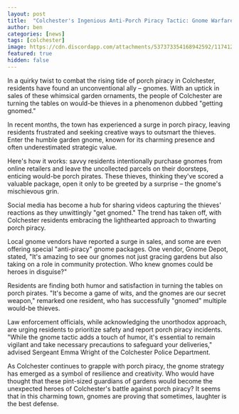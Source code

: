 ```yaml
---
layout: post
title:  "Colchester's Ingenious Anti-Porch Piracy Tactic: Gnome Warfare on Parcel Thieves"
author: ben
categories: [news]
tags: [colchester]
image: https://cdn.discordapp.com/attachments/537373354168942592/1174125715797573784/71-6Nc4WUoL.png
featured: true
hidden: false
---
```


In a quirky twist to combat the rising tide of porch piracy in Colchester, residents have found an unconventional ally – gnomes. With an uptick in sales of these whimsical garden ornaments, the people of Colchester are turning the tables on would-be thieves in a phenomenon dubbed "getting gnomed."

In recent months, the town has experienced a surge in porch piracy, leaving residents frustrated and seeking creative ways to outsmart the thieves. Enter the humble garden gnome, known for its charming presence and often underestimated strategic value.

Here's how it works: savvy residents intentionally purchase gnomes from online retailers and leave the uncollected parcels on their doorsteps, enticing would-be porch pirates. These thieves, thinking they've scored a valuable package, open it only to be greeted by a surprise – the gnome's mischievous grin.

Social media has become a hub for sharing videos capturing the thieves' reactions as they unwittingly "get gnomed." The trend has taken off, with Colchester residents embracing the lighthearted approach to thwarting porch piracy.

Local gnome vendors have reported a surge in sales, and some are even offering special "anti-piracy" gnome packages. One vendor, Gnome Depot, stated, "It's amazing to see our gnomes not just gracing gardens but also taking on a role in community protection. Who knew gnomes could be heroes in disguise?"

Residents are finding both humor and satisfaction in turning the tables on porch pirates. "It's become a game of wits, and the gnomes are our secret weapon," remarked one resident, who has successfully "gnomed" multiple would-be thieves.

Law enforcement officials, while acknowledging the unorthodox approach, are urging residents to prioritize safety and report porch piracy incidents. "While the gnome tactic adds a touch of humor, it's essential to remain vigilant and take necessary precautions to safeguard your deliveries," advised Sergeant Emma Wright of the Colchester Police Department.

As Colchester continues to grapple with porch piracy, the gnome strategy has emerged as a symbol of resilience and creativity. Who would have thought that these pint-sized guardians of gardens would become the unexpected heroes of Colchester's battle against porch piracy? It seems that in this charming town, gnomes are proving that sometimes, laughter is the best defense.
